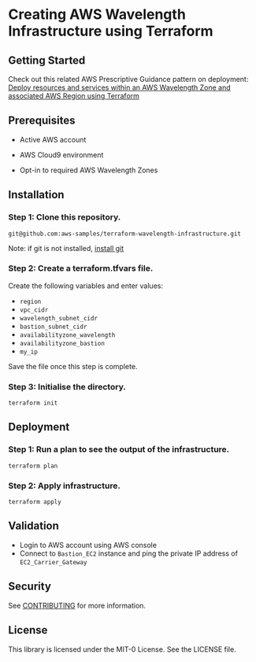 # Creating AWS Wavelength Infrastructure using Terraform

## Getting Started

Check out this related AWS Prescriptive Guidance pattern on deployment: [Deploy resources and services within an AWS Wavelength Zone and associated AWS Region using Terraform](https://apg-library.amazonaws.com/content-viewer/author/8c507de1-208c-4563-bb58-52388ab2fa6d)

## Prerequisites

* Active AWS account

* AWS Cloud9 environment

* Opt-in to required AWS Wavelength Zones

## Installation

### Step 1: Clone this repository.
```
git@github.com:aws-samples/terraform-wavelength-infrastructure.git
```
Note: if git is not installed, [install git](https://git-scm.com/book/en/v2/Getting-Started-Installing-Git)

### Step 2: Create a terraform.tfvars file.
Create the following variables and enter values:
* `region`
* `vpc_cidr`
* `wavelength_subnet_cidr`
* `bastion_subnet_cidr`
* `availabilityzone_wavelength`
* `availabilityzone_bastion`
* `my_ip`

Save the file once this step is complete.


### Step 3: Initialise the directory.
```
terraform init
```
## Deployment

### Step 1: Run a plan to see the output of the infrastructure.
```
terraform plan
```

### Step 2: Apply infrastructure.
```
terraform apply
```

## Validation
* Login to AWS account using AWS console
* Connect to `Bastion_EC2` instance and ping the private IP address of `EC2_Carrier_Gateway`


## Security

See [CONTRIBUTING](CONTRIBUTING.md#security-issue-notifications) for more information.

## License

This library is licensed under the MIT-0 License. See the LICENSE file.

